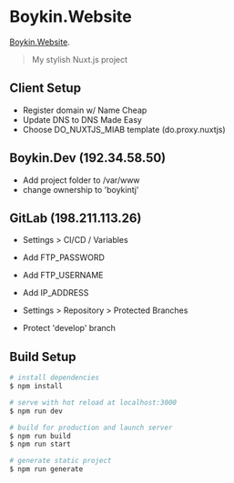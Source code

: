 # Boykin.Website

[Boykin.Website](https://Boykin.Website).

> My stylish Nuxt.js project

## Client Setup

- Register domain w/ Name Cheap
- Update DNS to DNS Made Easy
- Choose DO_NUXTJS_MIAB template (do.proxy.nuxtjs)

## Boykin.Dev (192.34.58.50)

- Add project folder to /var/www
- change ownership to 'boykintj'

## GitLab (198.211.113.26)

- Settings > CI/CD / Variables
- Add FTP_PASSWORD
- Add FTP_USERNAME
- Add IP_ADDRESS

- Settings > Repository > Protected Branches
- Protect 'develop' branch

## Build Setup

```bash
# install dependencies
$ npm install

# serve with hot reload at localhost:3000
$ npm run dev

# build for production and launch server
$ npm run build
$ npm run start

# generate static project
$ npm run generate
```
